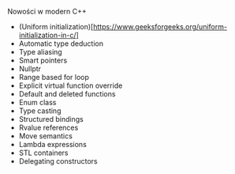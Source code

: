 Nowości w modern C++
- (Uniform initialization)[https://www.geeksforgeeks.org/uniform-initialization-in-c/]
- Automatic type deduction
- Type aliasing
- Smart pointers
- Nullptr
- Range based for loop
- Explicit virtual function override
- Default and deleted functions
- Enum class
- Type casting
- Structured bindings
- Rvalue references
- Move semantics
- Lambda expressions
- STL containers
- Delegating constructors
